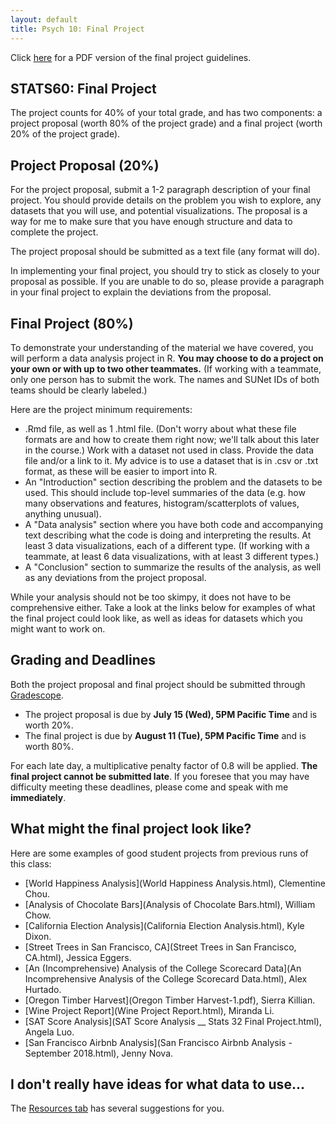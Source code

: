 ```yaml
---
layout: default
title: Psych 10: Final Project
---
```


Click [here](project.pdf) for a PDF version of the final project guidelines.

## STATS60: Final Project

The project counts for 40% of your total grade, and has two components: a project proposal (worth 80% of the project grade)  and a final project (worth 20% of the project grade).

## Project Proposal (20%)

For the project proposal, submit a 1-2 paragraph description of your final project. You should provide details on the problem you wish to explore, any datasets that you will use, and potential visualizations. The proposal is a way for me to make sure that you have enough structure and data to complete the project.

The project proposal should be submitted as a text file (any format will do).

In implementing your final project, you should try to stick as closely to your proposal as possible. If you are unable to do so, please provide a paragraph in your final project to explain the deviations from the proposal.


## Final Project (80%)

To demonstrate your understanding of the material we have covered, you will perform a data analysis project in R. 
**You may choose to do a project on your own or with up to two other teammates.** (If working with a teammate, only one person has to submit the work. The names and SUNet IDs of both teams should be clearly labeled.)

Here are the project minimum requirements:

- .Rmd file, as well as 1 .html file. (Don't worry about what these file formats are and how to create them right now; we'll talk about this later in the course.)
Work with a dataset not used in class. Provide the data file and/or a link to it. My advice is to use a dataset that is in .csv or .txt format, as these will be easier to import into R.
- An "Introduction" section describing the problem and the datasets to be used. This should include top-level summaries of the data (e.g. how many observations and features, histogram/scatterplots of values, anything unusual).
- A "Data analysis" section where you have both code and accompanying text describing what the code is doing and interpreting the results.
At least 3 data visualizations, each of a different type. (If working with a teammate, at least 6 data visualizations, with at least 3 different types.)
- A "Conclusion" section to summarize the results of the analysis, as well as any deviations from the project proposal.

While your analysis should not be too skimpy, it does not have to be comprehensive either. Take a look at the links below for examples of what the final project could look like, as well as ideas for datasets which you might want to work on.

## Grading and Deadlines

Both the project proposal and final project should be submitted through [Gradescope](https://gradescope.com).

- The project proposal is due by **July 15 (Wed), 5PM Pacific Time** and is worth 20%.
- The final project is due by **August 11 (Tue), 5PM Pacific Time** and is worth 80%.

For each late day, a multiplicative penalty factor of 0.8 will be applied. **The final project cannot be submitted late**. If you foresee that you may have difficulty meeting these deadlines, please come and speak with me **immediately**.

## What might the final project look like?

Here are some examples of good student projects from previous runs of this class:

- [World Happiness Analysis](World Happiness Analysis.html), Clementine Chou.
- [Analysis of Chocolate Bars](Analysis of Chocolate Bars.html), William Chow.
- [California Election Analysis](California Election Analysis.html), Kyle Dixon.
- [Street Trees in San Francisco, CA](Street Trees in San Francisco, CA.html), Jessica Eggers.
- [An (Incomprehensive) Analysis of the College Scorecard Data](An Incomprehensive Analysis of the College Scorecard Data.html), Alex Hurtado.
- [Oregon Timber Harvest](Oregon Timber Harvest-1.pdf), Sierra Killian.
- [Wine Project Report](Wine Project Report.html), Miranda Li.
- [SAT Score Analysis](SAT Score Analysis __ Stats 32 Final Project.html), Angela Luo.
- [San Francisco Airbnb Analysis](San Francisco Airbnb Analysis - September 2018.html), Jenny Nova.

## I don't really have ideas for what data to use...

The [Resources tab](../resources) has several suggestions for you.
